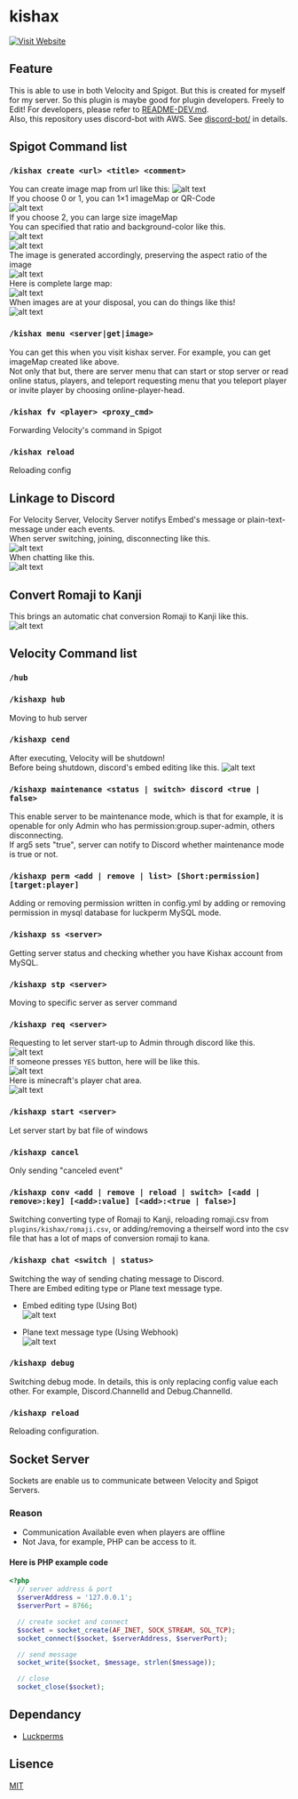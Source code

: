# kishax

[![Visit Website](https://img.shields.io/badge/Visit_Website-007BFF?style=for-the-badge)](https://kishax.net/)  

## Feature
This is able to use in both Velocity and Spigot. But this is created for myself for my server. So this plugin is maybe good for plugin developers. Freely to Edit! For developers, please refer to [README-DEV.md](README-DEV.md).  
Also, this repository uses discord-bot with AWS. See [discord-bot/](discord-bot/) in details.

## Spigot Command list

### `/kishax create <url> <title> <comment>`
You can create image map from url like this:
![alt text](https://raw.githubusercontent.com/takayamaekawa/branding/refs/heads/master/repo/kishax/spigot/imagemap/choose_map.png)  
If you choose 0 or 1, you can 1×1 imageMap or QR-Code  
![alt text](https://raw.githubusercontent.com/takayamaekawa/branding/refs/heads/master/repo/kishax/spigot/imagemap/example_small_maps.png)  
If you choose 2, you can large size imageMap  
You can specified that ratio and background-color like this.  
![alt text](https://raw.githubusercontent.com/takayamaekawa/branding/refs/heads/master/repo/kishax/spigot/imagemap/choose_size.png)  
![alt text](https://raw.githubusercontent.com/takayamaekawa/branding/refs/heads/master/repo/kishax/spigot/imagemap/choose_color.png)  
The image is generated accordingly, preserving the aspect ratio of the image  
![alt text](https://raw.githubusercontent.com/takayamaekawa/branding/refs/heads/master/repo/kishax/spigot/imagemap/result.png)  
Here is complete large map:  
![alt text](https://raw.githubusercontent.com/takayamaekawa/branding/refs/heads/master/repo/kishax/spigot/imagemap/example_large_map.png)  
When images are at your disposal, you can do things like this!  
![alt text](https://raw.githubusercontent.com/takayamaekawa/branding/refs/heads/master/repo/kishax/spigot/imagemap/arrow_move.gif)  

### `/kishax menu <server|get|image>`
You can get this when you visit kishax server. For example, you can get imageMap created like above.  
Not only that but, there are server menu that can start or stop server or read online status, players, and teleport requesting menu that you teleport player or invite player by choosing online-player-head.  

### `/kishax fv <player> <proxy_cmd>`
Forwarding Velocity's command in Spigot

### `/kishax reload`
Reloading config

## Linkage to Discord
For Velocity Server, Velocity Server notifys Embed's message or plain-text-message under each events.  
When server switching, joining, disconnecting like this.  
![alt text](https://raw.githubusercontent.com/takayamaekawa/branding/refs/heads/master/repo/kishax/velocity/event_message.png)  
When chatting like this.  
![alt text](https://raw.githubusercontent.com/takayamaekawa/branding/refs/heads/master/repo/kishax/velocity/chat_message2.png)

## Convert Romaji to Kanji
This brings an automatic chat conversion Romaji to Kanji like this.  
![alt text](https://raw.githubusercontent.com/takayamaekawa/branding/refs/heads/master/repo/kishax/velocity/chat_conv.png)

## Velocity Command list

### `/hub`

### `/kishaxp hub`
Moving to hub server  

### `/kishaxp cend`
After executing, Velocity will be shutdown!  
Before being shutdown, discord's embed editing like this.
![alt text](https://raw.githubusercontent.com/takayamaekawa/branding/refs/heads/master/repo/kishax/velocity/proxy_shutdown.png)

### `/kishaxp maintenance <status | switch> discord <true | false>`
This enable server to be maintenance mode, which is that for example, it is openable for only Admin who has permission:group.super-admin, others disconnecting.  
If arg5 sets "true", server can notify to Discord whether maintenance mode is true or not.  

### `/kishaxp perm <add | remove | list> [Short:permission] [target:player]`
Adding or removing permission written in config.yml by adding or removing permission in mysql database for luckperm MySQL mode.

### `/kishaxp ss <server>`
Getting server status and checking whether you have Kishax account from MySQL.  

### `/kishaxp stp <server>`
Moving to specific server as server command

### `/kishaxp req <server>`
Requesting to let server start-up to Admin through discord like this.  
![alt text](https://raw.githubusercontent.com/takayamaekawa/branding/refs/heads/master/repo/kishax/velocity/req_button.png)  
If someone presses `YES` button, here will be like this.  
![alt text](https://raw.githubusercontent.com/takayamaekawa/branding/refs/heads/master/repo/kishax/velocity/reqsul_notification.png)  
Here is minecraft's player chat area.  
![alt text](https://raw.githubusercontent.com/takayamaekawa/branding/refs/heads/master/repo/kishax/velocity/req_minecraft_chat.png)  

### `/kishaxp start <server>`
Let server start by bat file of windows

### `/kishaxp cancel`
Only sending "canceled event"

### `/kishaxp conv <add | remove | reload | switch> [<add | remove>:key] [<add>:value] [<add>:<true | false>]`
Switching converting type of Romaji to Kanji, reloading romaji.csv from `plugins/kishax/romaji.csv`, or adding/removing a theirself word into the csv file that has a lot of maps of conversion romaji to kana.

### `/kishaxp chat <switch | status>`
Switching the way of sending chating message to Discord.  
There are Embed editing type or Plane text message type.  

* Embed editing type (Using Bot)  
![alt text](https://raw.githubusercontent.com/takayamaekawa/branding/refs/heads/master/repo/kishax/velocity/embed_editing_type.png)  

* Plane text message type (Using Webhook)  
![alt text](https://raw.githubusercontent.com/takayamaekawa/branding/refs/heads/master/repo/kishax/velocity/plain_text_message_type.png)  

### `/kishaxp debug`
Switching debug mode. In details, this is only replacing config value each other. For example, Discord.ChannelId and Debug.ChannelId.

### `/kishaxp reload`
Reloading configuration.

## Socket Server
Sockets are enable us to communicate between Velocity and Spigot Servers.

### Reason
* Communication Available even when players are offline  
* Not Java, for example, PHP can be access to it.  

#### Here is PHP example code
```php
<?php
  // server address & port
  $serverAddress = '127.0.0.1';
  $serverPort = 8766;

  // create socket and connect
  $socket = socket_create(AF_INET, SOCK_STREAM, SOL_TCP);
  socket_connect($socket, $serverAddress, $serverPort);

  // send message
  socket_write($socket, $message, strlen($message));

  // close
  socket_close($socket);
```

## Dependancy
* [Luckperms](https://github.com/LuckPerms/LuckPerms)

## Lisence
[MIT](LICENSE)


